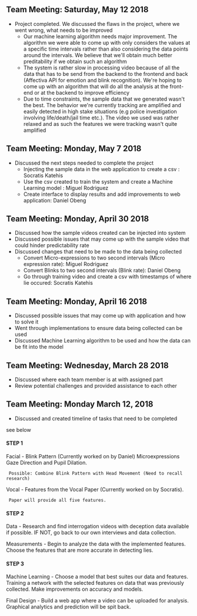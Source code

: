 Team Meeting: Saturday, May 12 2018
-------------------------------------
* Project completed. We discussed the flaws in the project, where we went wrong, what needs to be improved
    - Our machine learning algorithm needs major improvement. The algorithm we were able to come up with only considers the values at a specific time intervals rather than also considering the data points around the intervals. We believe that we'll obtain much better preditability if we obtain such an algorithm
    - The system is rather slow in processing video because of all the data that has to be send from the backend to the frontend and back (Affectiva API for emotion and blink recognition). We're hoping to come up with an algorithm that will do all the analysis at the front-end or at the backend to improve efficiency
    - Due to time constraints, the sample data that we generated wasn't the best. The behavior we're currently tracking are amplified and easily detected in high stake situations (e.g police investigation involving life/death/jail time etc.). The video we used was rather relaxed and as such the features we were tracking wasn't quite amplified
    
    
Team Meeting: Monday, May 7 2018
------------------------------------
* Discussed the next steps needed to complete the project
    - Injecting the sample data in the web application to create a csv : Socratis Katehis
    - Use the csv created to train the system and create a Machine Learning model : Miguel Rodriguez
    - Create interface to display results and add improvements to web application: Daniel Obeng
    

Team Meeting: Monday, April 30 2018
-------------------------------------
* Discussed how the sample videos created can be injected into system
* Discussed possible issues that may come up with the sample video that could hinder predictability rate
* Discussed changes that need to be made to the data being collected
    - Convert Micro-expressions to two second intervals (Micro expression rate): Miguel Rodriguez
    - Convert Blinks to two second intervals (Blink rate): Daniel Obeng
    - Go through training video and create a csv with timestamps of where lie occured: Socratis Katehis
    

Team Meeting: Monday, April 16 2018
-------------------------------------
* Discussed possible issues that may come up with application and how to solve it
* Went through implementations to ensure data being collected can be used
* Discussed Machine Learning algorithm to be used and how the data can be fit into the model

Team Meeting: Wednesday, March 28 2018
----------------------------------------
* Discussed where each team member is at with assigned part
* Review potential challenges and provided assistance to each other


Team Meeting: Monday March 12, 2018
-------------------------------------
* Discussed and created timeline of tasks that need to be completed

see below

#### STEP 1

Facial - 
Blink Pattern (Currently worked on by Daniel)
Microexpressions
Gaze Direction and Pupil Dilation.

     Possible: Combine Blink Pattern with Head Movement (Need to recall research)

Vocal - 
Features from the Vocal Paper (Currently worked on by Socratis). 

     Paper will provide all five features.

#### STEP 2

Data - 
Research and find interrogation videos with deception data available if possible.
IF NOT, go back to our own interviews and data collection.

Measurements -
Begin to analyze the data with the implemented features. Choose the features that are more accurate in detecting lies.

#### STEP 3

Machine Learning  - 
Choose a model that best suites our data and features.
Training a network with the selected features on data that was previously collected.
Make improvements on accuracy and models.

Final Design - 
Build a web app where a video can be uploaded for analysis. Graphical analytics and prediction will be spit back.
